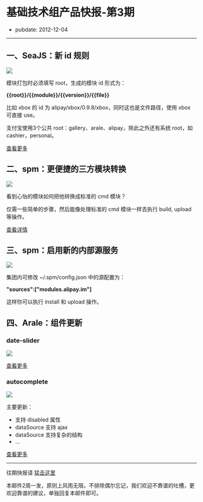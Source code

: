 # 基础技术组产品快报-第3期

- pubdate: 2012-12-04

-----


## 一、SeaJS：新 id 规则

<a href="http://aralejs.org/docs/alipay-overview.html"><img src="http://img03.taobaocdn.com/tps/i3/T1dpIoXaXfXXaIWt27-520-177.jpg" /></a>

模块打包时必须填写 root，生成的模块 id 形式为：

**{{root}}/{{module}}/{{version}}/{{file}}**

比如 xbox 的 id 为 alipay/xbox/0.9.8/xbox，同时这也是文件路径，使用 xbox 可直接 use。

支付宝使用3个公共 root：gallery、arale、alipay，除此之外还有系统 root，如 cashier，personal。

[查看更多](http://aralejs.org/docs/alipay-overview.html)


## 二、spm：更便捷的三方模块转换

<a href="https://github.com/spmjs/spm/wiki/spm-transport"><img src="http://img04.taobaocdn.com/tps/i4/T1dzQpXc8aXXcr_tT7-520-200.jpg" /></a>

看到心怡的模块如何把他转换成标准的 cmd 模块？

仅需一些简单的步骤，然后能像处理标准的 cmd 模块一样去执行 build, upload 等操作。

[查看详情](https://github.com/spmjs/spm/wiki/spm-transport)


## 三、spm：启用新的内部源服务

<a href="http://aralejs.org/docs/alipay-overview.html"><img src="http://img02.taobaocdn.com/tps/i2/T1zu3pXbtcXXaRmdf7-520-107.jpg" /></a>

集团内可修改 ~/.spm/config.json 中的源配置为：

**"sources":["modules.alipay.im"]**

这样你可以执行 install 和 upload 操作。


## 四、Arale：组件更新

### date-slider

<a href="http://aralejs.alipay.im/date-slider/examples/"><img src="http://img02.taobaocdn.com/tps/i2/T18DgoXb4dXXXRB1T.-520-60.png" /></a>

[查看更多](http://aralejs.alipay.im/date-slider/examples/)

### autocomplete 
 
<a href="http://aralejs.org/autocomplete/examples/"><img src="http://img01.taobaocdn.com/tps/i1/T1xVgqXepXXXaUWJY7-520-203.png" /></a>

主要更新：

- 支持 disabled 属性
- dataSource 支持 ajax
- dataSource 支持复杂的结构
- ...

[查看更多](http://aralejs.org/autocomplete/examples/)

---

往期快报请 [猛击这里](https://github.com/alipay/teaminfo/issues?labels=newsflash&page=1&state=closed)

本邮件2周一发，原则上风雨无阻，不排除偶尔忘记，我们欢迎不靠谱的吐槽，更欢迎靠谱的建议，单独回复本邮件即可。